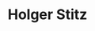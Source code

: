 ---
layout: team-member
first_name: Holger
last_name: Stitz
title: "Holger Stitz"
cg_website: "https://www.jku.at/en/institute-of-computer-graphics/about-us/team/holger-stitz/" #remove to show person directly on data-vis page
key: stitz
permalink: /persons/stitz/
role: phdgrad
email: holger.stitz@jku.at
image: /assets/images/team/stitz.jpg
organization: Johannes Kepler University Linz
position: PhD 2019
website: http://holgerstitz.de
---